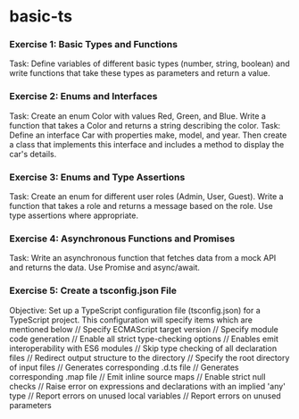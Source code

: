 # basic-ts

### Exercise 1: Basic Types and Functions
Task: Define variables of different basic types (number, string, boolean) and write functions that take these types as parameters and return a value.

### Exercise 2: Enums and Interfaces
Task: Create an enum Color with values Red, Green, and Blue. Write a function that takes a Color and returns a string describing the color.
Task: Define an interface Car with properties make, model, and year. Then create a class that implements this interface and includes a method to display the car's details.

### Exercise 3: Enums and Type Assertions
Task: Create an enum for different user roles (Admin, User, Guest). Write a function that takes a role and returns a message based on the role. Use type assertions where appropriate.

### Exercise 4: Asynchronous Functions and Promises
Task: Write an asynchronous function that fetches data from a mock API and returns the data. Use Promise and async/await.

### Exercise 5: Create a tsconfig.json File
Objective:
Set up a TypeScript configuration file (tsconfig.json) for a TypeScript project. This configuration will specify items which are mentioned below
// Specify ECMAScript target version
// Specify module code generation
// Enable all strict type-checking options
// Enables emit interoperability with ES6 modules
// Skip type checking of all declaration files
// Redirect output structure to the directory
// Specify the root directory of input files
// Generates corresponding .d.ts file
// Generates corresponding .map file
// Emit inline source maps
// Enable strict null checks
// Raise error on expressions and declarations with an implied 'any' type
// Report errors on unused local variables
// Report errors on unused parameters